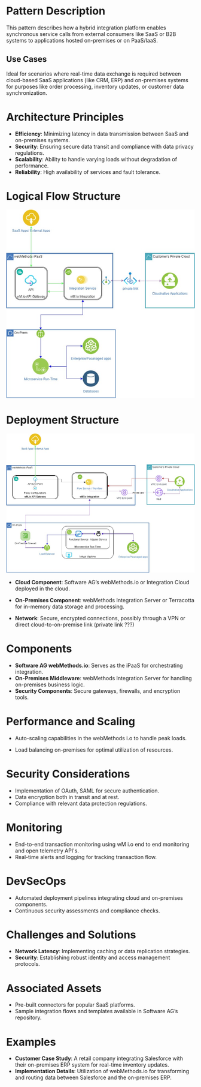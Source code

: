 # Pattern Description

This pattern describes how a hybrid integration platform enables 
synchronous service calls from external consumers like SaaS or B2B 
systems to applications hosted on-premises or on PaaS/IaaS.

## Use Cases

Ideal for scenarios where real-time data exchange is required between 
cloud-based SaaS applications (like CRM, ERP) and on-premises systems 
for purposes like order processing, inventory updates, or customer data 
synchronization.

# Architecture Principles

- **Efficiency**: Minimizing latency in data transmission between SaaS and on-premises systems.
- **Security**: Ensuring secure data transit and compliance with data privacy regulations.
- **Scalability**: Ability to handle varying loads without degradation of performance.
- **Reliability**: High availability of services and fault tolerance.

# Logical Flow Structure

![Logical flow](https://github.com/bramhanayaghea/webMethodsCAF/blob/develop/architectureModels/SaaSToOnPremiseIaaS/_images/A1-Logical-PvtLnk.jpg)


# Deployment Structure


![Depoloyment Arch](https://github.com/bramhanayaghea/webMethodsCAF/blob/develop/architectureModels/SaaSToOnPremiseIaaS/_images/A1-Deployment-PvtLnk.jpg)

- **Cloud Component**: Software AG’s webMethods.io or Integration Cloud deployed in the cloud.

- **On-Premises Component**: webMethods Integration Server or Terracotta for in-memory data storage and processing.

- **Network**: Secure, encrypted connections, possibly through a VPN or direct cloud-to-on-premise link (private link ???)

# Components

- **Software AG webMethods.io**: Serves as the iPaaS for orchestrating integration.
- **On-Premises Middleware**: webMethods Integration Server for handling on-premises business logic.
- **Security Components**: Secure gateways, firewalls, and encryption tools.

# Performance and Scaling

- Auto-scaling capabilities in the webMethods i.o to handle peak loads.

- Load balancing on-premises for optimal utilization of resources.

# Security Considerations

- Implementation of OAuth, SAML for secure authentication.
- Data encryption both in transit and at rest.
- Compliance with relevant data protection regulations.

# Monitoring

- End-to-end transaction monitoring using wM i.o end to end monitoring and open telemetry API's.
- Real-time alerts and logging for tracking transaction flow.

# DevSecOps

- Automated deployment pipelines integrating cloud and on-premises components.
- Continuous security assessments and compliance checks.

# Challenges and Solutions

- **Network Latency**: Implementing caching or data replication strategies.
- **Security**: Establishing robust identity and access management protocols.

# Associated Assets

- Pre-built connectors for popular SaaS platforms.
- Sample integration flows and templates available in Software AG’s repository.

# Examples

- **Customer Case Study**: A retail company integrating Salesforce with their on-premises ERP system for real-time inventory updates.
- **Implementation Details**: Utilization of webMethods.io for transforming and routing data between Salesforce and the on-premises ERP.
